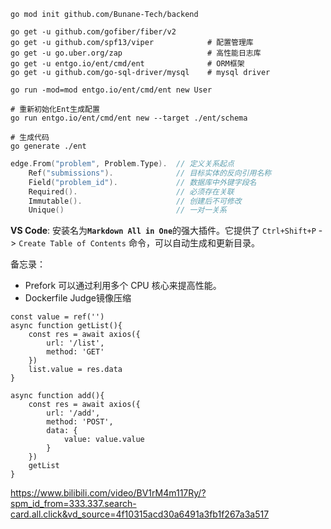 ```shell
go mod init github.com/Bunane-Tech/backend

go get -u github.com/gofiber/fiber/v2
go get -u github.com/spf13/viper 			# 配置管理库
go get -u go.uber.org/zap					# 高性能日志库
go get -u entgo.io/ent/cmd/ent				# ORM框架
go get -u github.com/go-sql-driver/mysql	# mysql driver
```

```shell
go run -mod=mod entgo.io/ent/cmd/ent new User

# 重新初始化Ent生成配置
go run entgo.io/ent/cmd/ent new --target ./ent/schema 

# 生成代码
go generate ./ent
```

```go
edge.From("problem", Problem.Type).  // 定义关系起点
    Ref("submissions").              // 目标实体的反向引用名称
    Field("problem_id").             // 数据库中外键字段名
    Required().                      // 必须存在关联
    Immutable().                     // 创建后不可修改
    Unique()                         // 一对一关系
```

**VS Code​**​: 安装名为 ​**​`Markdown All in One`​**​ 的强大插件。它提供了 `Ctrl+Shift+P` -> `Create Table of Contents` 命令，可以自动生成和更新目录。

备忘录：
- Prefork 可以通过利用多个 CPU 核心来提高性能。
- Dockerfile  Judge镜像压缩

```vue3
const value = ref('')
async function getList(){
    const res = await axios({
        url: '/list',
        method: 'GET'
    })
    list.value = res.data
}

async function add(){
    const res = await axios({
        url: '/add',
        method: 'POST',
        data: {
            value: value.value
        }
    })
    getList
}
```
https://www.bilibili.com/video/BV1rM4m117Ry/?spm_id_from=333.337.search-card.all.click&vd_source=4f10315acd30a6491a3fb1f267a3a517